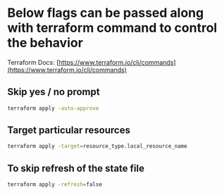 # Below flags can be passed along with terraform command to control the behavior

Terraform Docs: [https://www.terraform.io/cli/commands](https://www.terraform.io/cli/commands)

## Skip yes / no prompt

```bash
terraform apply -auto-approve
```

## Target particular resources

```bash
terraform apply -target=resource_type.local_resource_name
```

## To skip refresh of the state file

```bash
terraform apply -refresh=false
```
